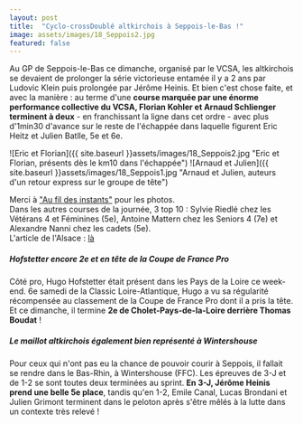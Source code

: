 ```yaml
---
layout: post
title:  "Cyclo-crossDoublé altkirchois à Seppois-le-Bas !"
image: assets/images/18_Seppois2.jpg
featured: false
---
```


Au GP de Seppois-le-Bas ce dimanche, organisé par le VCSA, les altkirchois se devaient de prolonger la série victorieuse entamée il y a 2 ans par Ludovic Klein puis prolongée par Jérôme Heinis. Et bien c'est chose faite, et avec la manière : au terme d'une **course marquée par une énorme performance collective du VCSA, Florian Kohler et Arnaud Schlienger terminent à deux** - en franchissant la ligne dans cet ordre - avec plus d'1min30 d'avance sur le reste de l'échappée dans laquelle figurent Eric Heitz et Julien Batlle, 5e et 6e.

![Eric et Florian]({{ site.baseurl }}assets/images/18_Seppois2.jpg "Eric et Florian, présents dès le km10 dans l'échappée")
![Arnaud et Julien]({{ site.baseurl }}assets/images/18_Seppois1.jpg "Arnaud et Julien, auteurs d'un retour express sur le groupe de tête")

Merci à ["Au fil des instants"](https://www.facebook.com/pg/aufildesinstants/photos/?tab=album&album_id=2060809644132476) pour les photos.  
Dans les autres courses de la journée, 3 top 10 : Sylvie Riedlé chez les Vétérans 4 et Féminines (5e), Antoine Mattern chez les Seniors 4 (7e) et Alexandre Nanni chez les cadets (5e).  
L'article de l'Alsace : [là](https://www.lalsace.fr/sport/2018/03/26/kohler-double-avec-schlienger)

##### Hofstetter encore 2e et en tête de la Coupe de France Pro

Côté pro, Hugo Hofstetter était présent dans les Pays de la Loire ce week-end. 6e samedi de la Classic Loire-Atlantique, Hugo a vu sa régularité récompensée au classement de la Coupe de France Pro dont il a pris la tête. Et ce dimanche, il termine **2e de Cholet-Pays-de-la-Loire derrière Thomas Boudat** !

##### Le maillot altkirchois également bien représenté à Wintershouse

Pour ceux qui n'ont pas eu la chance de pouvoir courir à Seppois, il fallait se rendre dans le Bas-Rhin, à Wintershouse (FFC). Les épreuves de 3-J et de 1-2 se sont toutes deux terminées au sprint. **En 3-J, Jérôme Heinis prend une belle 5e place**, tandis qu'en 1-2, Emile Canal, Lucas Brondani et Julien Grimont terminent dans le peloton après s'être mêlés à la lutte dans un contexte très relevé !